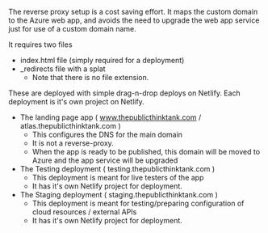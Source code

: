 The reverse proxy setup is a cost saving effort. 
It maps the custom domain to the Azure web app, and avoids the need
to upgrade the web app service just for use of a custom domain name.

It requires two files

- index.html file (simply required for a deployment)
- _redirects file with a splat
  - Note that there is no file extension.	


These are deployed with simple drag-n-drop deploys on Netlify.
Each deployment is it's own project on Netlify.

- The landing page app ( www.thepublicthinktank.com / atlas.thepublicthinktank.com )
	- This configures the DNS for the main domain
	- It is not a reverse-proxy.
	- When the app is ready to be published, this domain will be moved to Azure and the app service will be upgraded
- The Testing deployment ( testing.thepublicthinktank.com )
	- This deployment is meant for live testers of the app
	- It has it's own Netlify project for deployment.
- The Staging deployment ( staging.thepublicthinktank.com )
	- This deployment is meant for testing/preparing configuration of cloud resources / external APIs
	- It has it's own Netlify project for deployment.
